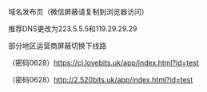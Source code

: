 域名发布页（微信屏蔽请复制到浏览器访问）

推荐DNS更改为223.5.5.5和119.29.29.29

部分地区运营商屏蔽切换下线路


（密码0628）https://cj.lovebits.uk/app/index.html?id=test


（密码0628）http://2.520bits.uk/app/index.html?id=test
